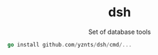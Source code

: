 
<h1 align="center">dsh</h1>

<p align="center">
  Set of database tools
</p>

```go
go install github.com/yznts/dsh/cmd/...
```
